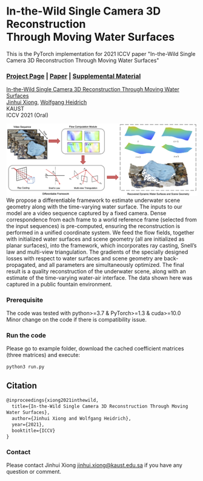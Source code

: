 # In-the-Wild Single Camera 3D Reconstruction <br> Through Moving Water Surfaces
This is the PyTorch implementation for 2021 ICCV paper "In-the-Wild Single Camera 3D Reconstruction Through Moving Water Surfaces"
### [Project Page](https://vccimaging.org/Publications/Xiong2021MovingWater/) | [Paper](https://vccimaging.org/Publications/Xiong2021MovingWater/Xiong2021MovingWater.pdf) | [Supplemental Material](https://vccimaging.org/Publications/Xiong2021MovingWater/Xiong2021MovingWater-supp.pdf)

[In-the-Wild Single Camera 3D Reconstruction Through Moving Water Surfaces](https://vccimaging.org/Publications/Xiong2021MovingWater/Xiong2021MovingWater.pdf)  
 [Jinhui Xiong](https://jhxiong.github.io/),
 [Wolfgang Heidrich](https://vccimaging.org/People/heidriw/bio)<br>
 KAUST<br>
ICCV 2021 (Oral)

<img src='img/teaser.jpeg'>
We propose a differentiable framework to estimate underwater scene geometry along with the time-varying water surface. The inputs to our model are a video sequence captured by a fixed camera. Dense correspondence from each frame to a world reference frame (selected from the input sequences) is pre-computed, ensuring the reconstruction is performed in a unified coordinate system. We feed the flow fields, together with initialized water surfaces and scene geometry (all are initialized as planar surfaces), into the framework, which incorporates ray casting, Snell’s law and multi-view triangulation. The gradients of the specially designed losses with respect to water surfaces and scene geometry are back-propagated, and all parameters are simultaneously optimized. The final result is a quality reconstruction of the underwater scene, along with an estimate of the time-varying water-air interface. The data shown here was captured in a public fountain environment.

### Prerequisite
The code was tested with python>=3.7 & PyTorch>=1.3 & cuda>=10.0 <br>
Minor change on the code if there is compatibility issue.

### Run the code
Please go to example folder, download the cached coefficient matrices (three matrices) and execute:
```
python3 run.py
```

## Citation
```
@inproceedings{xiong2021inthewild,
  title={In-the-Wild Single Camera 3D Reconstruction Through Moving Water Surfaces},
  author={Jinhui Xiong and Wolfgang Heidrich},
  year={2021},
  booktitle={ICCV}
}
```
### Contact
Please contact Jinhui Xiong <jinhui.xiong@kaust.edu.sa> if you have any question or comment.

